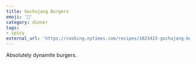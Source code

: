 ```yaml
---
title: Gochujang Burgers
emoji: '🍔'
category: dinner
tags:
- spicy
external_url: 'https://cooking.nytimes.com/recipes/1023423-gochujang-burger-with-spicy-slaw'
---
```


Absolutely dynamite burgers.
